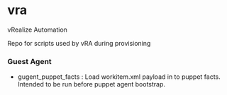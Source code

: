 # vra
vRealize Automation

Repo for scripts used by vRA during provisioning

### Guest Agent

* gugent_puppet_facts : Load workitem.xml payload in to puppet facts. Intended to be run before puppet agent bootstrap.
